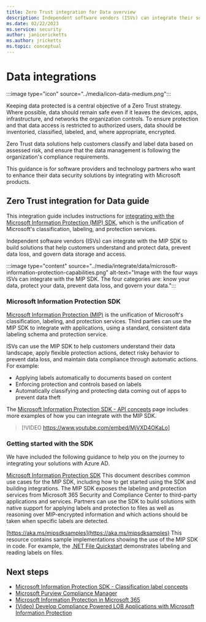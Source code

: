 ```yaml
---
title: Zero Trust integration for Data overview
description: Independent software vendors (ISVs) can integrate their solutions with Microsoft Information Protection SDK to help customers adopt a Zero Trust model and keep their organizations secure.
ms.date: 02/22/2023
ms.service: security
author: janicericketts
ms.author: jricketts
ms.topic: conceptual
---
```


# Data integrations

:::image type="icon" source="../media/icon-data-medium.png":::

Keeping data protected is a central objective of a Zero Trust strategy. Where possible, data should remain safe even if it leaves the devices, apps, infrastructure, and networks the organization controls. To ensure protection and that data access is restricted to authorized users, data should be inventoried, classified, labeled, and, where appropriate, encrypted.

Zero Trust data solutions help customers classify and label data based on assessed risk, and ensure that the data management is following the organization's compliance requirements.

This guidance is for software providers and technology partners who want to enhance their data security solutions by integrating with Microsoft products.

## Zero Trust integration for Data guide

This integration guide includes instructions for [integrating with the Microsoft Information Protection (MIP) SDK](#microsoft-information-protection-sdk), which is the unification of Microsoft's classification, labeling, and protection services.

Independent software vendors (ISVs) can integrate with the MIP SDK to build solutions that help customers understand and protect data, prevent data loss, and govern data storage and access.

:::image type="content" source="../media/integrate/data/microsoft-information-protection-capabilities.png" alt-text="Image with the four ways ISVs can integrate with the MIP SDK. The four categories are: know your data, protect your data, prevent data loss, and govern your data.":::

### Microsoft Information Protection SDK

[Microsoft Information Protection (MIP)](/information-protection/develop/overview) is the unification of Microsoft's classification, labeling, and protection services. Third parties can use the MIP SDK to integrate with applications, using a standard, consistent data labeling schema and protection service.

ISVs can use the MIP SDK to help customers understand their data landscape, apply flexible protection actions, detect risky behavior to prevent data loss, and maintain data compliance through automatic actions. For example:

- Applying labels automatically to documents based on content
- Enforcing protection and controls based on labels
- Automatically classifying and protecting data coming out of apps to prevent data theft

The [Microsoft Information Protection SDK - API concepts](/information-protection/develop/concept-apis-use-cases) page includes more examples of how you can integrate with the MIP SDK.

> [!VIDEO https://www.youtube.com/embed/MjVXD4OKaLo]

### Getting started with the SDK

We have included the following guidance to help you on the journey to integrating your solutions with Azure AD.

[Microsoft Information Protection SDK](/information-protection/develop/overview#microsoft-information-protection-sdk)
This document describes common use cases for the MIP SDK, including how to get started using the SDK and building integrations. The MIP SDK exposes the labeling and protection services from Microsoft 365 Security and Compliance Center to third-party applications and services. Partners can use the SDK to build solutions with native support for applying labels and protection to files as well as reasoning over MIP-encrypted information and which actions should be taken when specific labels are detected.

[https://aka.ms/mipsdksamples](https://aka.ms/mipsdksamples)
This resource contains sample implementations showing the use of the MIP SDK in code. For example, the [.NET File Quickstart](/samples/azure-samples/mipsdk-dotnet-file-quickstart/mipsdk-dotnet-file-quickstart/) demonstrates labeling and reading labels on files.

## Next steps

- [Microsoft Information Protection SDK - Classification label concepts](/information-protection/develop/concept-classification-labels)
- [Microsoft Purview Compliance Manager](/microsoft-365/compliance/compliance-manager)
- [Microsoft Information Protection in Microsoft 365](/microsoft-365/compliance/information-protection)
- [(Video) Develop Compliance Powered LOB Applications with Microsoft Information Protection](https://www.youtube.com/watch?v=DS_xN-dspKI)
